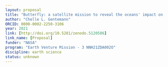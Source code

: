 ```yaml
---
layout: proposal
title: "Butterfly: a satellite mission to reveal the oceans' impact on our weather and climate"
author: "Chelle L. Gentemann"
ORCID: 0000-0002-2250-3106
year: 2021
link: [http://doi.org/10.5281/zenodo.5120586]
link_name: [Proposal]
funder: "NASA"
program: "Earth Venture Mission - 3 NNH21ZDA002O"
discipline: earth science
status: unknown
---
```

